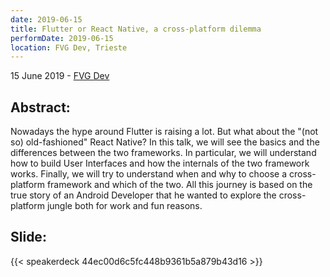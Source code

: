 ```yaml
---
date: 2019-06-15
title: Flutter or React Native, a cross-platform dilemma
performDate: 2019-06-15
location: FVG Dev, Trieste
---
```


15 June 2019 - [FVG Dev](https://www.eventbrite.it/e/biglietti-fvg-dev-evento-dedicato-allo-sviluppo-mobile-cross-platform-61756484307)

## Abstract:
Nowadays the hype around Flutter is raising a lot. But what about the "(not so) old-fashioned" React Native?
In this talk, we will see the basics and the differences between the two frameworks. In particular, we will understand how to build User Interfaces and how the internals of the two framework works. Finally, we will try to understand when and why to choose a cross-platform framework and which of the two.
All this journey is based on the true story of an Android Developer that he wanted to explore the cross-platform jungle both for work and fun reasons.

## Slide:

{{< speakerdeck 44ec00d6c5fc448b9361b5a879b43d16 >}}

